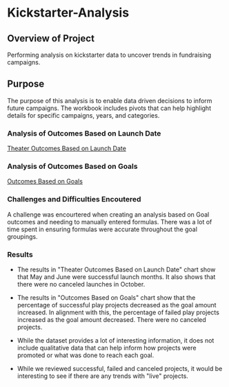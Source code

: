 # Kickstarter-Analysis

## Overview of Project
Performing analysis on kickstarter data to uncover trends in fundraising campaigns. 

## Purpose
The purpose of this analysis is to enable data driven decisions to inform future campaigns. The workbook includes pivots that can help highlight details for specific campaigns, years, and categories. 

### Analysis of Outcomes Based on Launch Date

[Theater Outcomes Based on Launch Date](https://github.com/molivajimenez22/Kickstarter-Analysis/blob/main/Theather_Outcomes_Vs_Launch.png)

### Analysis of Outcomes Based on Goals

[Outcomes Based on Goals](https://github.com/molivajimenez22/Kickstarter-Analysis/blob/main/Outcomes_vs_Goals.png)

### Challenges and Difficulties Encoutered
A challenge was encourtered when creating an analysis based on Goal outcomes and needing to manually entered formulas. There was a lot of time spent in ensuring formulas were accurate throughout the goal groupings. 

### Results 

- The results in "Theater Outcomes Based on Launch Date" chart show that May and June were successful launch months. It also shows that there were no canceled launches in October. 

- The results in "Outcomes Based on Goals" chart show that the percentage of successful play projects decreased as the goal amount increased. In alignment with this, the percentage of failed play projects increased as the goal amount decreased. There were no canceled projects.

- While the dataset provides a lot of interesting information, it does not include qualitative data that can help inform how projects were promoted or what was done to reach each goal. 

- While we reviewed successful, failed and canceled projects, it would be interesting to see if there are any trends with "live" projects.
